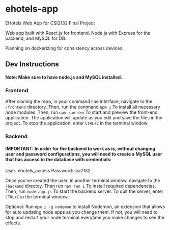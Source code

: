 # ehotels-app
EHotels Web App for CSI2132 Final Project

Web app built with React.js for frontend, Node.js with Express for the backend, and MySQL for DB. 

Planning on dockerizing for consistency across devices. 

## Dev Instructions
#### Note: Make sure to have node.js and MySQL installed.

### Frontend
After cloning the repo, in your command line interface, navigate to the `/frontend` directory. Then, run the command
`npm i`
To install all necessary node modules. Then, run
`npm run dev`
To start and preview the front-end application. The application will update as you edit and save the files in the project.
To stop the application, enter `CTRL+C` in the terminal window.

### Backend
#### IMPORTANT: In order for the backend to work as is, without changing user and password configurations, you will need to create a MySQL user that has access to the database with credentials:
User: ehotels_access
Password: csi2132

Once you've created the user, in another terminal window, navigate to the `/backend` directoy. Then run 
`npm run i`
To install required dependencies. Then, run
`node app.js`
To start the backend server. 
To quit the server, enter `CTRL+C` in the terminal window.

Optional: 
Run `npm i -g nodemon` to install Nodemon, an extension that allows for auto updating node apps as you change them. If not, you will need to stop and restart your node terminal everytime you make changes to see the effects.


